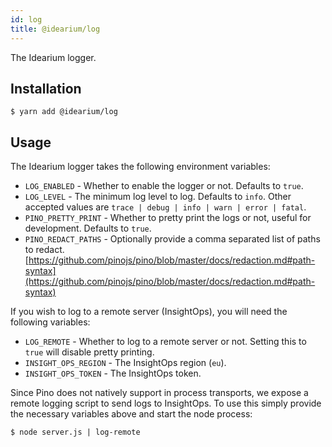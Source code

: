 ```yaml
---
id: log
title: @idearium/log
---
```


The Idearium logger.

## Installation

```shell
$ yarn add @idearium/log
```

## Usage

The Idearium logger takes the following environment variables:

- `LOG_ENABLED` - Whether to enable the logger or not. Defaults to `true`.
- `LOG_LEVEL` - The minimum log level to log. Defaults to `info`. Other accepted values are `trace | debug | info | warn | error | fatal`.
- `PINO_PRETTY_PRINT` - Whether to pretty print the logs or not, useful for development. Defaults to `true`.
- `PINO_REDACT_PATHS` - Optionally provide a comma separated list of paths to redact. [https://github.com/pinojs/pino/blob/master/docs/redaction.md#path-syntax](https://github.com/pinojs/pino/blob/master/docs/redaction.md#path-syntax)

If you wish to log to a remote server (InsightOps), you will need the following variables:

- `LOG_REMOTE` - Whether to log to a remote server or not. Setting this to `true` will disable pretty printing.
- `INSIGHT_OPS_REGION` - The InsightOps region (`eu`).
- `INSIGHT_OPS_TOKEN` - The InsightOps token.

Since Pino does not natively support in process transports, we expose a remote logging script to send logs to InsightOps.
To use this simply provide the necessary variables above and start the node process:

```shell
$ node server.js | log-remote
```
